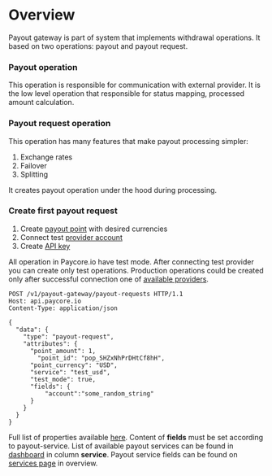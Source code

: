 # Overview

Payout gateway is part of system that implements withdrawal operations. It based on two operations: payout and payout request. 

### Payout operation
This operation is responsible for communication with external provider. It is the low level operation that responsible for status mapping, processed amount calculation.

### Payout request operation 
This operation has many features that make payout processing simpler:
1. Exchange rates
1. Failover
1. Splitting 
 
It creates payout operation under the hood during processing. 

### Create first payout request
1. Create <a href="https://dashboard.paycore.io/payout-gateway/payout-points" target="_blank" rel="noopener">payout point</a> with desired currencies 
1. Connect test <a href="https://dashboard.paycore.io/connect-directory/payment-providers/test/general" target="_blank" rel="noopener">provider account</a>
1. Create <a href="https://dashboard.paycore.io/organization/settings/api-keys" target="_blank" rel="noopener">API key</a>

All operation in Paycore.io have test mode. After connecting test provider you can create only test operations. Production operations could be created only after successful connection one of [available providers](../../payment-providers/index.md). 
```
POST /v1/payout-gateway/payout-requests HTTP/1.1
Host: api.paycore.io
Content-Type: application/json

{
  "data": {
    "type": "payout-request",
    "attributes": {
      "point_amount": 1,
	    "point_id": "pop_SHZxNhPrDHtCf8hH",
      "point_currency": "USD",
      "service": "test_usd",
      "test_mode": true,
      "fields": {
    	  "account":"some_random_string"
      }
    }
  }
}
```    
Full list of properties available <a href="https://apidoc.paycore.io/#tag/Payout-gateway/paths/~1payout-gateway~1payout-requests/post" target="_blank" rel="noopener">here</a>. Content of **fields** must be set according to payout-service. List of available payout services can be found in <a href="https://dashboard.paycore.io/payout-gateway/payout-routes" target="_blank" rel="noopener">dashboard</a> in column **service**. Payout service fields can be found on <a href="https://dashboard.paycore.io/connect-directory/payout-services" target="_blank" rel="noopener">services page</a> in overview.

